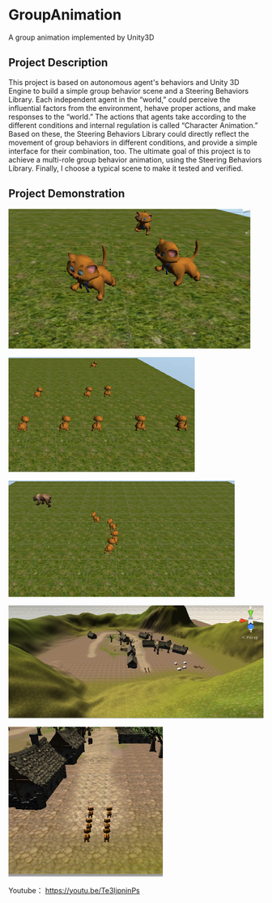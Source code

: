 # GroupAnimation
A group animation implemented by Unity3D


## Project Description
This project is based on autonomous agent's behaviors and Unity 3D Engine to build a simple group behavior scene and a Steering Behaviors Library. Each independent agent in the “world,” could perceive the influential factors from the environment, hehave proper actions, and make responses to the “world.” The actions that agents take according to the different conditions and internal regulation is called “Character Animation.” Based on these, the Steering Behaviors Library could directly reflect the movement of group behaviors in different conditions, and provide a simple interface for their combination, too. The ultimate goal of this project is to achieve a multi-role group behavior animation, using the Steering Behaviors Library.  Finally, I choose a typical scene to make it tested and verified.



## Project Demonstration

[![Vedio](pics/1.seek.png)](https://youtu.be/Te3ljpninPs)

[![Vedio](pics/2.objective.png)](https://youtu.be/Te3ljpninPs)

[![Vedio](pics/3.followleader.png)](https://youtu.be/Te3ljpninPs)

[![Vedio](pics/5.environment.png)](https://youtu.be/Te3ljpninPs)

[![Vedio](pics/6.flocking.png)](https://youtu.be/Te3ljpninPs)

Youtube： https://youtu.be/Te3ljpninPs

